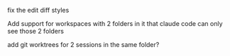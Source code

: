 

fix the edit diff styles


Add support for workspaces with 2 folders in it that claude code can only see those 2 folders


add git worktrees for 2 sessions in the same folder?